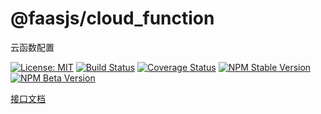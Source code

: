 # @faasjs/cloud_function

云函数配置

[![License: MIT](https://img.shields.io/npm/l/@faasjs/cloud_function.svg)](https://github.com/faasjs/cloud_function/blob/master/LICENSE)
[![Build Status](https://img.shields.io/travis/com/faasjs/cloud_function.svg)](https://travis-ci.com/faasjs/cloud_function)
[![Coverage Status](https://img.shields.io/codecov/c/github/faasjs/cloud_function.svg)](https://codecov.io/gh/faasjs/cloud_function)
[![NPM Stable Version](https://img.shields.io/npm/v/@faasjs/cloud_function/stable.svg)](https://www.npmjs.com/package/@faasjs/cloud_function)
[![NPM Beta Version](https://img.shields.io/npm/v/@faasjs/cloud_function/beta.svg)](https://www.npmjs.com/package/@faasjs/cloud_function)

[接口文档](https://github.com/faasjs/cloud_function/blob/master/API.md)
